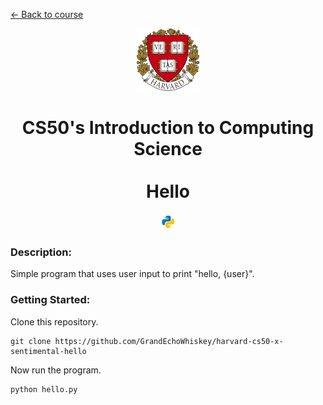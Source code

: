 [<- Back to course](https://github.com/GrandEchoWhiskey/grandechowhiskey/blob/main/dict/course/CS50-HarvardX/CS50x/README.md)

<p align="center"><a href="https://cs50.harvard.edu/x/2022">
  <img src="https://github.com/GrandEchoWhiskey/grandechowhiskey/blob/main/icons/course/harvard100.png" /><br>
</a></p>
<h1 align="center">CS50's Introduction to Computing Science<br><br>Hello</h1>

<p align="center"><a href="#">
  <img src="https://github.com/GrandEchoWhiskey/grandechowhiskey/blob/main/icons/programming/python.png" />
</a></p>

### Description:
Simple program that uses user input to print "hello, {user}".

### Getting Started:
Clone this repository.
```
git clone https://github.com/GrandEchoWhiskey/harvard-cs50-x-sentimental-hello
```
Now run the program.
```
python hello.py
```

